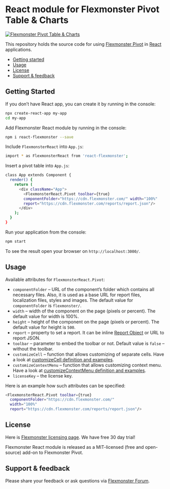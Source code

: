 # React module for Flexmonster Pivot Table & Charts 
[![Flexmonster Pivot Table & Charts](https://s3.amazonaws.com/flexmonster/github/fm-github-cover.png)](https://flexmonster.com)


This repository holds the source code for using [Flexmonster Pivot](https://www.flexmonster.com/) in [React](https://reactjs.org/) applications. 

* [Getting started](#getting-started)
* [Usage](#usage)
* [License](#license)
* [Support & feedback](#support-feedback)

## <a name="getting-started"></a>Getting Started ##

If you don’t have React app, you can create it by running in the console:

```bash
npx create-react-app my-app
cd my-app
```

Add Flexmonster React module by running in the console:

```bash
npm i react-flexmonster --save
```

Include `FlexmonsterReact` into `App.js`:

```bash
import * as FlexmonsterReact from 'react-flexmonster';
```

Insert a pivot table into `App.js`:

```bash
class App extends Component {
  render() {
    return (
      <div className="App">
        <FlexmonsterReact.Pivot toolbar={true} 
        componentFolder="https://cdn.flexmonster.com/" width="100%" 
        report="https://cdn.flexmonster.com/reports/report.json"/>
      </div>
    );
  }
}
```

Run your application from the console:

```bash
npm start
```

To see the result open your browser on `http://localhost:3000/`.

## <a name="usage"></a>Usage ##

Available attributes for `FlexmonsterReact.Pivot`:

* `componentFolder` – URL of the component’s folder which contains all necessary files. Also, it is used as a base URL for report files, localization files, styles and images. The default value for `componentFolder` is `flexmonster/`.
* `width` – width of the component on the page (pixels or percent). The default value for width is 100%.
* `height` – height of the component on the page (pixels or percent). The default value for height is `500`.
* `report` – property to set a report. It can be inline [Report Object](https://www.flexmonster.com/api/report-object/) or URL to report JSON.
* `toolbar` – parameter to embed the toolbar or not. Default value is `false` – without the toolbar.
* `customizeCell` – function that allows customizing of separate cells. Have a look at [customizeCell definition and examples](https://www.flexmonster.com/api/customizecell/).
* `customizeContextMenu` – function that allows customizing context menu. Have a look at [customizeContextMenu definition and examples](https://www.flexmonster.com/api/customizecontextmenu/).
* `licenseKey` – the license key.

Here is an example how such attributes can be specified:

```bash
<FlexmonsterReact.Pivot toolbar={true} 
  componentFolder="https://cdn.flexmonster.com/" 
  width="100%" 
  report="https://cdn.flexmonster.com/reports/report.json"/>
```

## <a name="license"></a>License ##

Here is [Flexmonster licensing page](https://www.flexmonster.com/pivot-table-editions-and-pricing/). We have free 30 day trial! 

Flexmonster React module is released as a MIT-licensed (free and open-source) add-on to Flexmonster Pivot.

## <a name="support-feedback"></a>Support & feedback ##

Please share your feedback or ask questions via [Flexmonster Forum](https://www.flexmonster.com/forum/).
